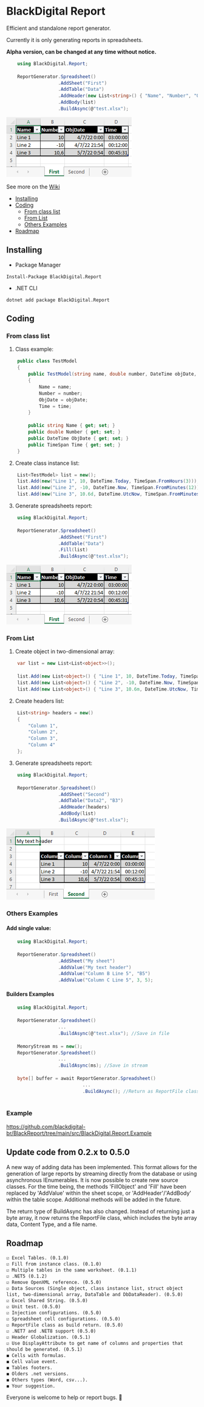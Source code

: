 # BlackDigital Report

Efficient and standalone report generator.

Currently it is only generating reports in spreadsheets.

**Alpha version, can be changed at any time without notice.**

```csharp
    using BlackDigital.Report;

    ReportGenerator.Spreadsheet()
                   .AddSheet("First")
                   .AddTable("Data")
                   .AddHeader(new List<string>() { "Name", "Number", "ObjDate", "Time" })
                   .AddBody(list)
                   .BuildAsync(@"test.xlsx");
```

![Example](https://raw.githubusercontent.com/blackdigital-br/BlackReport/main/docs/images/ClassExample.png)

See more on the [Wiki](https://github.com/blackdigital-br/BlackReport/wiki)

* [Installing](#installing)
* [Coding](#coding)
    * [From class list](#from-class-list)
    * [From List](#from-list)
    * [Others Examples](#others-examples)
* [Roadmap](#roadmap)


## Installing

* Package Manager

```
Install-Package BlackDigital.Report
```

* .NET CLI

```
dotnet add package BlackDigital.Report
```

## Coding

### From class list

1. Class example:

```csharp
    public class TestModel
    {
        public TestModel(string name, double number, DateTime objDate, TimeSpan time)
        {
            Name = name;
            Number = number;
            ObjDate = objDate;
            Time = time;            
        }

        public string Name { get; set; }
        public double Number { get; set; }
        public DateTime ObjDate { get; set; }
        public TimeSpan Time { get; set; }
    }
```

2. Create class instance list:

```csharp
    List<TestModel> list = new();
    list.Add(new("Line 1", 10, DateTime.Today, TimeSpan.FromHours(3)));
    list.Add(new("Line 2", -10, DateTime.Now, TimeSpan.FromMinutes(12)));
    list.Add(new("Line 3", 10.6d, DateTime.UtcNow, TimeSpan.FromMinutes(45).Add(TimeSpan.FromSeconds(31))));
```

3. Generate spreadsheets report:

```csharp
    using BlackDigital.Report;

    ReportGenerator.Spreadsheet()
                   .AddSheet("First")
                   .AddTable("Data")
                   .Fill(list)
                   .BuildAsync(@"test.xlsx");
```

![Example](https://raw.githubusercontent.com/blackdigital-br/BlackReport/main/docs/images/ClassExample.png)

### From List

1. Create object in two-dimensional array:

```csharp
    var list = new List<List<object>>();

    list.Add(new List<object>() { "Line 1", 10, DateTime.Today, TimeSpan.FromHours(3) });
    list.Add(new List<object>() { "Line 2", -10, DateTime.Now, TimeSpan.FromMinutes(12) });
    list.Add(new List<object>() { "Line 3", 10.6m, DateTime.UtcNow, TimeSpan.FromMinutes(45).Add(TimeSpan.FromSeconds(31)) });
```

2. Create headers list:

```csharp
    List<string> headers = new()
    {
        "Column 1",
        "Column 2",
        "Column 3",
        "Column 4"
    };
```

3. Generate spreadsheets report:

```csharp
    using BlackDigital.Report;

    ReportGenerator.Spreadsheet()
                   .AddSheet("Second")
                   .AddTable("Data2", "B3")
                   .AddHeader(headers)
                   .AddBody(list) 
                   .BuildAsync(@"test.xlsx");
```

![Example](https://raw.githubusercontent.com/blackdigital-br/BlackReport/main/docs/images/ListExample.png)

### Others Examples

#### Add single value:

```csharp
    using BlackDigital.Report;

    ReportGenerator.Spreadsheet()
                   .AddSheet("My sheet")
                   .AddValue("My text header")
                   .AddValue("Column B Line 5", "B5")
                   .AddValue("Column C Line 5", 3, 5);
```

#### Builders Examples

```csharp
    using BlackDigital.Report;

    ReportGenerator.Spreadsheet()
                   ...
                   .BuildAsync(@"test.xlsx"); //Save in file

    MemoryStream ms = new();
    ReportGenerator.Spreadsheet()
                   ...
                   .BuildAsync(ms); //Save in stream

    byte[] buffer = await ReportGenerator.Spreadsheet()
                            ...
                            .BuildAsync(); //Return as ReportFile class with byte array, content type and file name
    
```

### Example

https://github.com/blackdigital-br/BlackReport/tree/main/src/BlackDigital.Report.Example

## Update code from 0.2.x to 0.5.0

A new way of adding data has been implemented. This format allows for the generation of large reports by streaming directly from the database or using asynchronous IEnumerables. It is now possible to create new source classes. For the time being, the methods 'FillObject' and 'Fill' have been replaced by 'AddValue' within the sheet scope, or 'AddHeader'/'AddBody' within the table scope. Additional methods will be added in the future.

The return type of BuildAsync has also changed. Instead of returning just a byte array, it now returns the ReportFile class, which includes the byte array data, Content Type, and a file name.

## Roadmap

    ☑️ Excel Tables. (0.1.0)
    ☑️ Fill from instance class. (0.1.0)
    ☑️ Multiple tables in the same worksheet. (0.1.1)
    ☑️ .NET5 (0.1.2)
    ☑️ Remove OpenXML reference. (0.5.0)
    ☑️ Data Sources (Single object, class instance list, struct object list, two-dimensional array, DataTable and DbDataReader). (0.5.0)
    ☑️ Excel Shared String. (0.5.0)
    ☑️ Unit test. (0.5.0)
    ☑️ Injection configurations. (0.5.0)
    ☑️ Spreadsheet cell configurations. (0.5.0)
    ☑️ ReportFile class as build return. (0.5.0)
    ☑️ .NET7 and .NET8 support (0.5.0)
    ☑️ Header Globalization. (0.5.1)
    ☑️ Use DisplayAttribute to get name of columns and properties that should be generated. (0.5.1)
    ◼️ Cells with formulas.
    ◼️ Cell value event.
    ◼️ Tables footers.
    ◼️ Olders .net versions.
    ◼️ Others types (Word, csv...).
    ◼️ Your suggestion.


Everyone is welcome to help or report bugs. 💪    